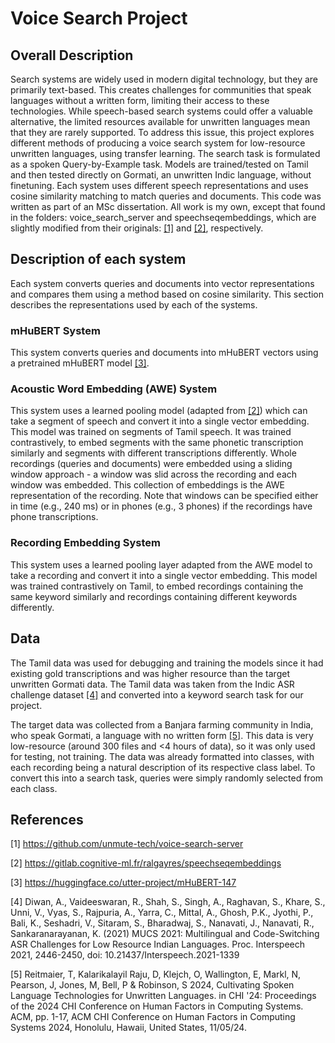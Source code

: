 # Voice Search Project

## Overall Description
Search systems are widely used in modern digital technology, but they are primarily text-based. 
This creates challenges for communities that speak languages without a written form, limiting their access to these technologies. 
While speech-based search systems could offer a valuable alternative, the limited resources available for unwritten languages mean that they are rarely supported.
To address this issue, this project explores different methods of producing a voice search system for low-resource unwritten languages, using transfer learning.
The search task is formulated as a spoken Query-by-Example task.
Models are trained/tested on Tamil and then tested directly on Gormati, an unwritten Indic language, without finetuning.
Each system uses different speech representations and uses cosine similarity matching to match queries and documents.
This code was written as part of an MSc dissertation.
All work is my own, except that found in the folders: voice_search_server and speechseqembeddings, which are slightly modified from their originals:  [[1]](#1) and [[2]](#2), respectively.

## Description of each system
Each system converts queries and documents into vector representations and compares them using a method based on cosine similarity.
This section describes the representations used by each of the systems.
### mHuBERT System
This system converts queries and documents into mHuBERT vectors using a pretrained mHuBERT model [[3]](#3).

### Acoustic Word Embedding (AWE) System
This system uses a learned pooling model (adapted from [[2]](#2)) which can take a segment of speech and convert it into a single vector embedding.
This model was trained on segments of Tamil speech. It was trained contrastively, to embed segments with the same phonetic transcription similarly and segments with different transcriptions differently.
Whole recordings (queries and documents) were embedded using a sliding window approach - a window was slid across the recording and each window was embedded.
This collection of embeddings is the AWE representation of the recording.
Note that windows can be specified either in time (e.g., 240 ms) or in phones (e.g., 3 phones) if the recordings have phone transcriptions.

### Recording Embedding System
This system uses a learned pooling layer adapted from the AWE model to take a recording and convert it into a single vector embedding. 
This model was trained contrastively on Tamil, to embed recordings containing the same keyword similarly and recordings containing different keywords differently. 

## Data
The Tamil data was used for debugging and training the models since it had existing gold transcriptions and was higher resource than the target unwritten Gormati data.
The Tamil data was taken from the Indic ASR challenge dataset [[4]](#4) and converted into a keyword search task for our project. 

The target data was collected from a Banjara farming community in India, who speak Gormati, a language with no written form [[5]](#5). 
This data is very low-resource (around 300 files and <4 hours of data), so it was only used for testing, not training.
The data was already formatted into classes, with each recording being a natural description of its respective class label.
To convert this into a search task, queries were simply randomly selected from each class.

## References
<a id="1">[1]</a>
https://github.com/unmute-tech/voice-search-server

<a id="2">[2]</a>
https://gitlab.cognitive-ml.fr/ralgayres/speechseqembeddings

<a id="3">[3]</a>
https://huggingface.co/utter-project/mHuBERT-147

<a id="4">[4]</a>
Diwan, A., Vaideeswaran, R., Shah, S., Singh, A., Raghavan, S., Khare, S., Unni, V., Vyas, S., Rajpuria, A., Yarra, C., Mittal, A., Ghosh, P.K., Jyothi, P., Bali, K., Seshadri, V., Sitaram, S., Bharadwaj, S., Nanavati, J., Nanavati, R., Sankaranarayanan, K. (2021) MUCS 2021: Multilingual and Code-Switching ASR Challenges for Low Resource Indian Languages. Proc. Interspeech 2021, 2446-2450, doi: 10.21437/Interspeech.2021-1339

<a id="5">[5]</a>
Reitmaier, T, Kalarikalayil Raju, D, Klejch, O, Wallington, E, Markl, N, Pearson, J, Jones, M, Bell, P & Robinson, S 2024, Cultivating Spoken Language Technologies for Unwritten Languages. in CHI '24: Proceedings of the 2024 CHI Conference on Human Factors in Computing Systems. ACM, pp. 1-17, ACM CHI Conference on Human Factors in Computing Systems 2024, Honolulu, Hawaii, United States, 11/05/24.
